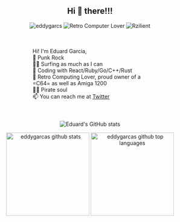 
<!--
**eddygarcas/eddygarcas** is a ✨ _special_ ✨ repository because its `README.md` (this file) appears on your GitHub profile.

Here are some ideas to get you started:

- 🔭 I’m currently working on ...
- 🌱 I’m currently learning ...
- 👯 I’m looking to collaborate on ...
- 🤔 I’m looking for help with ...
- 💬 Ask me about ...
- 📫 How to reach me: ...
- 😄 Pronouns: ...
- ⚡ Fun fact: ...
-->
<center>
<h2>Hi 👋 there!!! </h2>
<p> 
<img src="https://komarev.com/ghpvc/?username=eddygarcas" alt="eddygarcs" />
<img src='https://img.shields.io/badge/Retro%20Computer-%F0%9F%92%99-brightgreen' alt='Retro Computer Lover'> 
<img src='https://img.shields.io/badge/Works%20at-%20Rzilient-important' alt='Rzilient'/>
</p>

<p align='left' class='intro' style='margin: 50px 100px;'>
 Hi! I'm Eduard Garcia,<br>
 📢 Punk Rock<br>
 🏄‍♂️ Surfing as much as I can<br>
 💎 Coding with React/Ruby/Go/C++/Rust<br>
 💾 Retro Computing Lover, proud owner of a =C64= as well as Amiga 1200<br>
 🏴‍☠️ Pirate soul<br>
 📫 You can reach me at <a href="https://twitter.com/egarciacastello">Twitter</a>
 </p>

![Eduard's GitHub stats](https://github-readme-stats.vercel.app/api?username=eddygarcas&count_private=true&show_icons=true&theme=transparent)
<p align="center"> 
<img src='https://github-readme-stats.vercel.app/api?username=eddygarcas&count_private=true&show_icons=true&theme=synthwave' alt='eddygarcas github stats' height=220/>
<img src='https://github-readme-stats.vercel.app/api/top-langs/?username=eddygarcas&theme=synthwave&show_icons=true' alt='eddygarcas github top languages' height=220/>
</p>
